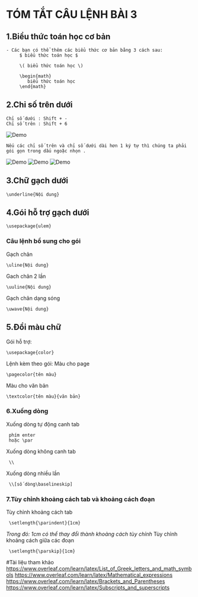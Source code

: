 # TÓM TẮT CÂU LỆNH BÀI 3
## 1.Biểu thức toán học cơ bản
    - Các bạn có thể thêm các biểu thức cơ bản bằng 3 cách sau:
         $ biểu thức toán học $
         
         \( biểu thức toán học \)
         
         \begin{math}
    	    biểu thức toán học
         \end{math}

## 2.Chỉ số trên dưới
    Chỉ số dưới : Shift + -
    Chỉ số trên : Shift + 6
   ![Demo](https://i.imgur.com/EKSLatn.png)
   
    Nếu các chỉ số trên và chỉ số dưới dài hơn 1 ký tự thì chúng ta phải gói gọn trong dấu ngoặc nhọn .
   ![Demo](https://i.imgur.com/EKSLatn.png)
 ![Demo](https://i.imgur.com/yNjtZnr.png)
 ![Demo](https://i.imgur.com/Pvm52WS.png)


## 3.Chữ gạch dưới
    \underline{Nội dung}
## 4.Gói hỗ trợ gạch dưới
    \usepackage{ulem}
### Câu lệnh bổ sung cho gói
  Gạch chân
       
    \uline{Nội dung}
  Gach chân 2 lần
  
    \uuline{Nội dung}
  Gạch chân dạng sóng
   
    \uwave{Nội dung}
## 5.Đổi màu chữ 
 Gói hỗ trợ:
 
    \usepackage{color}
 Lệnh kèm theo gói:
 Màu cho page
 
    \pagecolor{tên màu}
 Màu cho văn bản
 
    \textcolor{tên màu}{văn bản}
 
 ### 6.Xuống dòng 
 Xuống dòng tự động canh tab
   
     phím enter
     hoặc \par
 Xuống dòng không canh tab
        
     \\
 Xuống dòng nhiều lần
 
     \\[số dòng\baselineskip]
 ### 7.Tùy chỉnh khoảng cách tab và khoảng cách đoạn
 Tùy chỉnh khoảng cách tab
 
     \setlength{\parindent}{1cm}
     
 *Trong đó: 1cm có thể thay đổi thành khoảng cách tùy chỉnh*
 Tùy chỉnh khoảng cách giữa các đoạn
     
     \setlength{\parskip}{1cm}
  
  #Tài liệu tham khảo
   https://www.overleaf.com/learn/latex/List_of_Greek_letters_and_math_symbols
    https://www.overleaf.com/learn/latex/Mathematical_expressions
    https://www.overleaf.com/learn/latex/Brackets_and_Parentheses
    https://www.overleaf.com/learn/latex/Subscripts_and_superscripts

  

 

        
      
  
  
  
  


  
 
      

